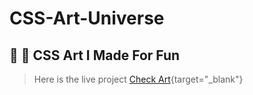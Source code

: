 # CSS-Art-Universe
🎨 🎨 CSS Art I Made For Fun
---
> Here is the live project [Check Art](https://gh-johnny.github.io/CSS-Art-Universe/){target="_blank"}
